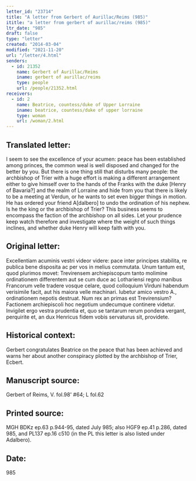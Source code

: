 ```yaml
---
letter_id: "23714"
title: "A letter from Gerbert of Aurillac/Reims (985)"
ititle: "a letter from gerbert of aurillac/reims (985)"
ltr_date: "985"
draft: false
type: "letter"
created: "2014-03-04"
modified: "2021-11-20"
url: "/letter/4.html"
senders:
  - id: 21352
    name: Gerbert of Aurillac/Reims
    iname: gerbert of aurillac/reims
    type: people
    url: /people/21352.html
receivers:
  - id: 2
    name: Beatrice, countess/duke of Upper Lorraine
    iname: beatrice, countess/duke of upper lorraine
    type: woman
    url: /woman/2.html
---
```

<h2> Translated letter:</h2>I seem to see the excellence of your acumen:  peace has been established among princes, the common weal is well disposed and changed for the better by you.  But there is one thing still that disturbs many people:  the archbishop of Trier with a huge effort is making a different arrangement either to give himself over to the hands of the Franks with the duke [Henry of Bavaria?] and the realm of Lorraine and hide from you that there is likely to be a meeting at Verdun, or he wants to set even bigger things in motion.  He has ordered your friend   A[dalbero] to undo the ordination of his nephew.  Is he the king or the archbishop of Trier?  This business seems to encompass the faction of the archbishop on all sides.  Let your prudence keep watch therefore and investigate where the weight of such things inclines, and whether duke Henry will keep faith with you.
<h2 class="mt-4"> Original letter:</h2>Excellentiam acuminis vestri videor videre: pace inter principes stabilita, re publica bene disposita ac per vos in melius commutata. Unum tantum est, quod plurimos movet: Trevirensem archiepiscopum tanto molimine ordinationem differentem aut se cum duce ac Lothariensi regno manibus Francorum velle tradere vosque celare, quod colloquium Virduni habendum verisimile facit, aut his maiora velle machinari. Iubetur amico vestro A., ordinationem nepotis destruat. Num rex an primas est Trevirensium? Factionem archiepiscoli hoc negotium undecumque continere videtur. Invigilet ergo vestra prudentia et, quo se tantarum rerum pondera vergant, perquirite et, an dux Henricus fidem vobis servaturus sit, providete.
<h2 class="mt-4"> Historical context:</h2>Gerbert congratulates Beatrice on the peace that has been achieved and warns her about another conspiracy plotted by the archbishop of Trier, Ecbert.
<h2 class="mt-4"> Manuscript source:</h2>Gerbert of Reims, V. fol.98' #64; L fol.62
<h2 class="mt-4"> Printed source:</h2>MGH BDKz ep.63 p.944-95, dated July 985; also HGF9 ep.41 p.286, dated 985, and PL137 ep.16 c510 (in the PL this letter is also listed under Adalbero).
<h2 class="mt-4"> Date:</h2>985